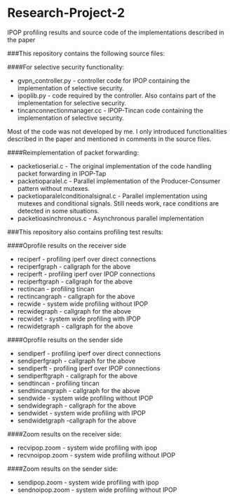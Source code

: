 # Research-Project-2
IPOP profiling results and source code of the implementations described in the paper


###This repository contains the following source files:

####For selective security functionality:

- gvpn_controller.py - controller code for IPOP containing the implementation of selective security.
- ipoplib.py - code required by the controller. Also contains part of the implementation for selective security.
- tincanconnectionmanager.cc - IPOP-Tincan code containing the implementation of selective security.

Most of the code was not developed by me. I only introduced functionalities described in the paper and mentioned in comments in the source files. 
	

####Reimplementation of packet forwarding:	
- packetioserial.c - The original implementation of the code handling packet forwarding in IPOP-Tap
- packetioparalel.c - Parallel implementation of the Producer-Consumer pattern without mutexes.  
- packetioparalelconditionalsignal.c - Parallel implementation using mutexes and conditional signals. Still needs work, race conditions are detected in some situations.
- packetioasinchronous.c - Asynchronous parallel implementation 

	
	
###This repository also contains profiling test results:

####Oprofile results on the receiver side
- reciperf - profiling iperf over direct connections
- reciperfgraph - callgraph for the above
- reciperft - profiling iperf over IPOP connections
- reciperftgraph - callgraph for the above
- rectincan - profiling tincan
- rectincangraph - callgraph for the above
- recwide - system wide profiling without IPOP
- recwidegraph - callgraph for the above
- recwidet - system wide profiling with IPOP
- recwidetgraph - callgraph for the above
	
	
####Oprofile results on the sender side	
- sendiperf - profiling iperf over direct connections
- sendiperfgraph - callgraph for the above
- sendiperft - profiling iperf over IPOP connections
- sendiperftgraph - callgraph for the above
- sendtincan - profiling tincan
- sendtincangraph - callgraph for the above
- sendwide - system wide profiling without IPOP
- sendwidegraph - callgraph for the above
- sendwidet - system wide profiling with IPOP
- sendwidetgraph -callgraph for the above
	


####Zoom results on the receiver side:
- recvipop.zoom - system wide profiling with ipop
- recvnoipop.zoom - system wide profiling without IPOP


####Zoom results on the sender side:
* sendipop.zoom - system wide profiling with ipop
* sendnoipop.zoom - system wide profiling without IPOP

